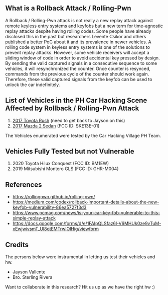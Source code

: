 ## What is a Rollback Attack / Rolling-Pwn

A Rollback  / Rolling-Pwn attack is not really a new replay attack against remote keyless entry systems and keyfobs but a new term for time-agnostic replay attacks despite having rolling codes. Some people have already disclosed this in the past but researchers Levente Csikor and others published a better PoC about it and its prevalence in newer vehicles. A rolling code system in keyless entry systems is one of the solutions to prevent replay attacks. However, some vehicle receivers will accept a sliding window of code in order to avoid accidental key pressed by design. By sending the valid captured signals in a consecutive sequence to some vehicles, it will resynchronized the counter. Once counter is resynced, commands from the previous cycle of the counter should work again. Therefore, these valid captured signals from the keyfob can be used to unlock the car indefinitely.

## List of Vehicles in the PH Car Hacking Scene Affected by Rollback / Rolling-Pwn Attack

1. [2017 Toyota Rush](https://youtube.com/shorts/lYTrSDCGbJs?feature=share) (need to get back to Jayson on this)
2. [2017 Mazda 2 Sedan](https://youtube.com/shorts/apWLPRXZiHM?feature=share) (FCC ID: SKE13E-01)

The Vehicles enumerated were tested by the Car Hacking Village PH Team.

## Vehicles Fully Tested but not Vulnerable
1. 2020 Toyota Hilux Conquest (FCC ID: BM1EW)
2. 2019 Mitsubishi Montero GLS (FCC ID: GHR-M004)

## References
- https://rollingpwn.github.io/rolling-pwn/
- https://medium.com/codex/rollback-important-details-about-the-new-keyfob-vulnerability-86ea5727f3d3
- https://www.pcmag.com/news/is-your-car-key-fob-vulnerable-to-this-simple-replay-attack
- https://docs.google.com/forms/d/e/1FAIpQLSfaz6l-V6MHUk0ze9vTuM-xEwjwivsmT_Ul8otEMTrwlOlHig/viewform

## Credits

The persons below were instrumental in letting us test their vehicles and hw.

- Jayson Vallente
- Bro. Sterling Rivera

Want to collaborate in this research? Hit us up as we have the right hw :)
